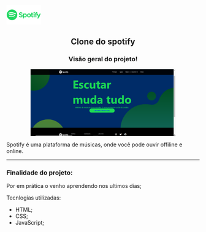 <img src="./github/spotify-logo.png" width="90px" hidth="50px">

<h2 align="center">
  Clone do spotify
  </h2>
<h3 align="center">
  Visão geral do projeto! 
 </h3>

<p align="center">
<img src="./github/spotify.png" width="75%" heigth="80%" align="center">
</p>

Spotify é uma plataforma de músicas, onde você pode ouvir offiline e online.
<hr>

### Finalidade do projeto:

Por em prática o venho aprendendo nos ultimos dias;

Tecnlogias utilizadas:

- HTML;
- CSS;
- JavaScript;

